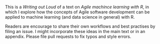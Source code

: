 This is a *Writing out Loud* of a text on *Agile machince learning with R*, in which I explore how the concepts of Agile software development can be applied to machine learning (and data science in general) with R. 

Readers are encourage to share their own workflows and best practises by filing an issue. I might incorporate these ideas in the main text or in an appendix. Please file pull requests to fix typos and style errors.